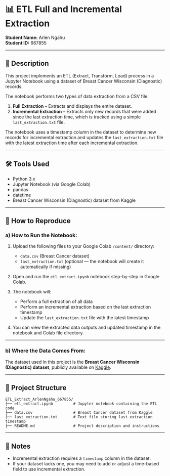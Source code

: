 
# 📊 ETL Full and Incremental Extraction

**Student Name:** Arlen Ngahu  
**Student ID:** 667855  

---

## 📖 Description

This project implements an ETL (Extract, Transform, Load) process in a Jupyter Notebook using a dataset of Breast Cancer Wisconsin (Diagnostic) records. 

The notebook performs two types of data extraction from a CSV file:
1. **Full Extraction** – Extracts and displays the entire dataset.
2. **Incremental Extraction** – Extracts only new records that were added since the last extraction time, which is tracked using a simple `last_extraction.txt` file.

The notebook uses a timestamp column in the dataset to determine new records for incremental extraction and updates the `last_extraction.txt` file with the latest extraction time after each incremental extraction.

---

## 🛠️ Tools Used

- Python 3.x  
- Jupyter Notebook (via Google Colab)  
- pandas  
- datetime  
- Breast Cancer Wisconsin (Diagnostic) dataset from Kaggle  

---

## 🚀 How to Reproduce

### a) How to Run the Notebook:

1. Upload the following files to your Google Colab `/content/` directory:
   - `data.csv` (Breast Cancer dataset)
   - `last_extraction.txt` (optional — the notebook will create it automatically if missing)

2. Open and run the `etl_extract.ipynb` notebook step-by-step in Google Colab.

3. The notebook will:
   - Perform a full extraction of all data
   - Perform an incremental extraction based on the last extraction timestamp
   - Update the `last_extraction.txt` file with the latest timestamp

4. You can view the extracted data outputs and updated timestamp in the notebook and Colab file directory.

---

### b) Where the Data Comes From:

The dataset used in this project is the **Breast Cancer Wisconsin (Diagnostic) dataset**, publicly available on [Kaggle](https://www.kaggle.com/datasets/uciml/breast-cancer-wisconsin-data).

---

## 📂 Project Structure

```
ETL_Extract_ArlenNgahu_667855/
├── etl_extract.ipynb         # Jupyter notebook containing the ETL code
├── data.csv                  # Breast Cancer dataset from Kaggle
├── last_extraction.txt       # Text file storing last extraction timestamp
├── README.md                 # Project description and instructions
```

---

## 📌 Notes

- Incremental extraction requires a `timestamp` column in the dataset.  
- If your dataset lacks one, you may need to add or adjust a time-based field to use incremental extraction.
